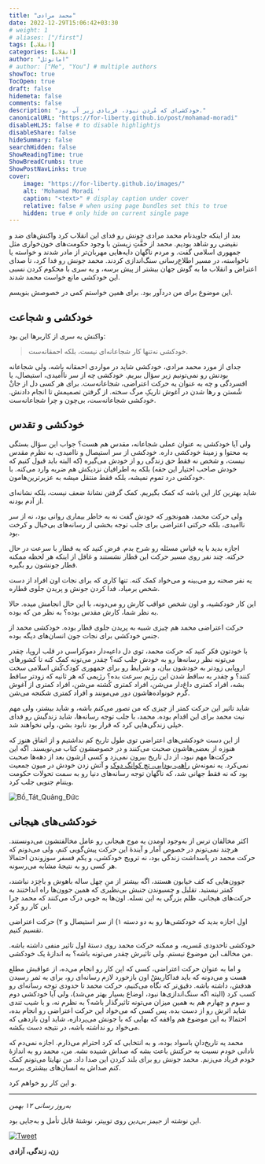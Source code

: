 ```yaml
---
title: "محمد مرادی"
date: 2022-12-29T15:06:42+03:30
# weight: 1
# aliases: ["/first"]
tags: [انقلاب]
categories: [انقلاب]
author: "امانوئل"
# author: ["Me", "You"] # multiple authors
showToc: true
TocOpen: true
draft: false
hidemeta: false
comments: false
description: "خودکشی‌ای که مُردن نبود، فریادی زیر آب بود."
canonicalURL: "https://for-liberty.github.io/post/mohamad-moradi"
disableHLJS: false # to disable highlightjs
disableShare: false
hideSummary: false
searchHidden: false
ShowReadingTime: true
ShowBreadCrumbs: true
ShowPostNavLinks: true
cover:
    image: "https://for-liberty.github.io/images/" 
    alt: 'Mohamad Moradi '
    caption: "<text>" # display caption under cover
    relative: false # when using page bundles set this to true
    hidden: true # only hide on current single page
---
```



بعد از اینکه جاویدنام محمد مرادی جونش رو فدای این انقلاب کرد واکنش‌های ضد و نقیضی رو شاهد بودیم. محمد از خفَّتِ زیستن با وجود حکومت‌های خون‌خواری مثل جمهوری اسلامی گفت. و مردم ناگهان دایه‌هایی مهربان‌تر از مادر شدند و خواسته یا ناخواسته، در مسیر اطلاع‌رسانی سنگ‌اندازی کردند. محمد جونش رو فدا کرد، تا صدای اعتراض و انقلاب ما به گوش جهان بیشتر از پیش برسه، و یه سری با محکوم کردن نسبی این خودکشی مانع خواست محمد شدند.

این موضوع برای من دردآور بود. برای همین خواستم کمی در خصوصش بنویسم.

## خودکشی و شجاعت
واکنش یه سری از کاربرها این بود: 

> خودکشی نه‌تنها کار شجاعانه‌ای نیست، بلکه احمقانه‌ست.

جدای از مورد محمد مرادی، خودکشی شاید در مواردی احمقانه باشه، ولی شجاعانه بودنش رو نمی‌تونیم زیر سؤال ببریم. خودکشی چه از سر نااُمیدی، استیصال، یا افسردگی و چه به عنوان یه حرکت اعتراضی، شجاعانه‌ست. برای هر کسی دل از جانْ شُستن و رها شدن در آغوش تاریکِ مرگ سخته. از گرفتن تصمیمش تا انجام دادنش. خودکشی شجاعانه‌ست، بی‌چون و چرا شجاعانه‌ست.

## خودکشی و تقدس
ولی آیا خودکشی به عنوان عملی شجاعانه، مقدس هم هست؟ جواب این سؤال بستگی به محتوا و زمینهٔ خودکشی داره. خودکشی از سر استیصال و ناامیدی، به نظرم مقدس نیست، و شخص نه فقط حق زندگی رو از خودش می‌گیره (که البته باید قبول کنیم که خودش صاحب اختیار این حقه) بلکه به اطرافیان نزدیکش هم ضربه وارد می‌کنه. با خودکشی درد تموم نمیشه، بلکه فقط منتقل میشه به عزیرترین‌هامون. 

شاید بهترین کار این باشه که کمک بگیریم. کمک گرفتن نشانهٔ ضعف نیست، بلکه نشانه‌ای از آدم بودنه.

ولی حرکت محمد، همونجور که خودش گفت نه به خاطر بیماری روانی بود، نه از سر ناامیدی، بلکه حرکتی اعتراضی برای جلب توجه بخشی از رسانه‌های بی‌خیال و کرخت بود. 

اجازه بدید با یه قیاس مسئله رو شرح بدم. فرض کنید که یه قطار با سرعت در حال حرکته. چند نفر روی مسیر حرکت این قطار نشستند و غافل از اینکه هر لحظه ممکنه قطار جونشون رو بگیره. 

یه نفر صحنه رو می‌بینه و می‌خواد کمک کنه. تنها کاری که برای نجات اون افراد از دست شخص برمیاد، فدا کردن جونش و پریدن جلوی قطاره.

این کار خودکشیه، و اون شخص عواقب کارش رو می‌دونه، با این حال انجامش میده. حالا به نظر شما، کارش مقدس بوده؟ به نظر من که بوده.

حرکت اعتراضی محمد هم چیزی شبیه به پریدن جلوی قطار بوده. خودکشی محمد از جنس خودکشی برای نجات جون انسان‌های دیگه بوده.

با خودتون فکر کنید که حرکت محمد، توی دل داعیه‌دار دموکراسی در قلب اروپا، چقدر می‌تونه نظر رسانه‌ها رو به خودش جلب کنه؟ چقدر می‌تونه کمک کنه تا کشورهای اروپایی زودتر به خودشون بیان، و شرایط رو برای جمهوری کودک‌کُش اسلامی سخت کنند؟ و چقدر به ساقط شدن این رژیم سرعت بده؟ رژیمی که هر ثانیه که زودتر ساقط بشه، افراد کمتری داغ‌دار می‌شن، افراد کمتری کُشته می‌شن، افراد کمتری از آغوش گرم خونواده‌هاشون دور می‌مونند و افراد کمتری شکنجه می‌شن.

شاید تاثیر این حرکت کمتر از چیزی که من تصور می‌کنم باشه، و شاید بیشتر، ولی مهم نیت محمد برای این اقدام بوده. محمد، با جلب توجه رسانه‌ها، شاید زندگیش رو فدای خیلی زندگی‌هایی کرد که قرار بود نابود بشن، ولی نخواهند شد.

از این دست خودکشی‌های اعتراضی توی طول تاریخ کم نداشتیم و از اتفاق هنوز که هنوزه از بعضی‌هاشون صحبت می‌کنند و در خصوصشون کتاب می‌نویسند. اگه این حرکت‌ها مهم نبود، از دل تاریخ بیرون نمی‌زد و کسی ازشون بعد از دهه‌ها صحبت نمی‌کرد. یه نمونه‌ش [راهب بودایی، تچ کوانگ دوک](https://fa.wikipedia.org/wiki/%D8%AA%DA%86_%DA%A9%D9%88%D8%A7%D9%86%DA%AF_%D8%AF%D9%88%DA%A9) و آتش زدن خودش در میون جمعیت بود که نه فقط جهانی شد، که ناگهان توجه رسانه‌های دنیا رو به سمت تحولات حکومت ویتنام جنوبی جلب کرد.

![Bồ_Tát_Quảng_Đức](/images/mohamad-moradi/Thích_Quảng_Đức_self-immolation.jpg#center)


## خودکشی‌های هیجانی
اکثر مخالفان ترس از به‌وجود اومدن یه موج هیجانی رو عامل مخالفتشون می‌دونستند. هرچند نمی‌تونم در خصوص آمار و آیندهٔ این حرکت پیش‌گویی کنم، ولی می‌دونم که حرکت محمد در پاسداشت زندگی بود، نه ترویج خودکشی، و یکم فسفر سوزوندن احتمالا هر کسی رو به نتیجهٔ مشابه می‌رسونه.

جوون‌هایی که کف خیابون هستند، اگه بیشتر از منِ چهل ساله باهوش و باخِرَد نباشند، کمتر نیستید. تقلیل و چسبوندن جنبش بی‌نظیری که همین جوون‌ها راه انداختند به حرکت‌های هیجانی، ظلم بزرگی به این نسله. اون‌ها به خوبی درک می‌کنند که محمد چرا این کار رو کرد.

اول اجازه بدید که خودکشی‌ها رو به دو دسته ۱) از سر استیصال و ۲) حرکت اعتراضی تقسیم کنیم.

خودکشی تاحدودی مُسریه، و ممکنه حرکت محمد روی دستهٔ اول تاثیر منفی داشته باشه. من مخالف این موضوع نیستم. ولی تاثیرش چقدر می‌تونه باشه؟ به اندازهٔ یک خودکشی.


و اما به عنوان حرکت اعتراضی، کسی که این کار رو انجام می‌ده، از عواقبش مطلع هست و می‌دونه که باید فداکاریشْ اون بازخورد لازم رسانه‌ای رو، برای به ثمر رسیدن هدفش، داشته باشه. دقیق‌تر که نگاه می‌کنیم، حرکت محمد تا حدودی توجه رسانه‌ای رو کسب کرد (البته اگه سنگ‌اندازی‌ها نبود، اوضاع بسیار بهتر می‌شد)، ولی آیا خودکشی دوم و سوم و چهارم هم به همین میزان می‌تونه تاثیرگذار باشه؟ به نظرم نه، و با شیب تندی شاید اثرش رو از دست بده. پس کسی که می‌خواد این حرکت اعتراضی رو انجام بده، احتمالا به این موضوع هم واقفه که بهایی که با جونش می‌پردازه، شاید اون بازدهی که می‌خواد رو نداشته باشه، در نتیجه دست بکشه.

محمد یه تاریخ‌دانِ باسواد بوده، و به انتخابی که کرد احترام می‌ذارم. اجازه نمی‌دم که نادانی خودم نسبت به حرکتش باعث بشه که صداش شنیده نشه. من، محمد رو به اندازهٔ خودم فریاد می‌زنم. محمد جونش رو برای بلند کردن این صدا داد. من نهایتا می‌تونم کمک کنم صداش به انسان‌های بیشتری برسه.

و این کار رو خواهم کرد.

___

*به‌روز رسانی ۱۲ بهمن*

این نوشته از *جیمز بی‌دین* روی توییتر، نوشتهٔ قابل تأمل و به‌جایی بود.

[![Tweet](/images/mohamad-moradi/01.png#center)](https://twitter.com/james_bidin/status/1620438926652747782)

**زن، زندگی، آزادی**


